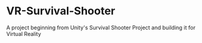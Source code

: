 # VR-Survival-Shooter
A project beginning from Unity's Survival Shooter Project and building it for Virtual Reality
